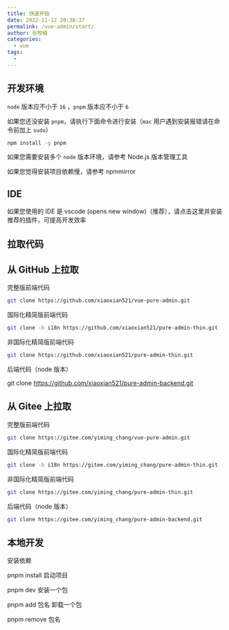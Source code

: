 ```yaml
---
title: 快速开始
date: 2022-11-12 20:38:37
permalink: /vue-admin/start/
author: 张牧楠
categories: 
  - vue
tags: 
  - 
---
```


## 开发环境

`node` 版本应不小于 `16` ，`pnpm` 版本应不小于 `6`

如果您还没安装 `pnpm`，请执行下面命令进行安装（`mac` 用户遇到安装报错请在命令前加上 `sudo`）
``` sh
npm install -g pnpm
```
如果您需要安装多个 `node` 版本环境，请参考 Node.js 版本管理工具

如果您觉得安装项目依赖慢，请参考 npmmirror

## IDE

如果您使用的 IDE 是 vscode (opens new window)（推荐），请点击这里并安装推荐的插件，可提高开发效率

## 拉取代码
## 从 GitHub 上拉取
完整版前端代码

```sh
git clone https://github.com/xiaoxian521/vue-pure-admin.git
```
国际化精简版前端代码
```sh
git clone -b i18n https://github.com/xiaoxian521/pure-admin-thin.git
```
非国际化精简版前端代码
```sh
git clone https://github.com/xiaoxian521/pure-admin-thin.git
```
后端代码（node 版本）

git clone https://github.com/xiaoxian521/pure-admin-backend.git
## 从 Gitee 上拉取
完整版前端代码
```sh
git clone https://gitee.com/yiming_chang/vue-pure-admin.git
```
国际化精简版前端代码
```sh
git clone -b i18n https://gitee.com/yiming_chang/pure-admin-thin.git
```
非国际化精简版前端代码
```sh
git clone https://gitee.com/yiming_chang/pure-admin-thin.git
```
后端代码（node 版本）
```sh
git clone https://gitee.com/yiming_chang/pure-admin-backend.git
```
## 本地开发
安装依赖

pnpm install
启动项目

pnpm dev
安装一个包

pnpm add 包名
卸载一个包

pnpm remove 包名